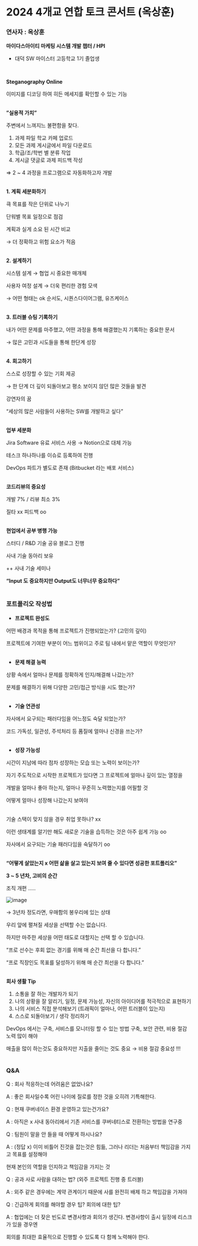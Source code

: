 # 2024 4개교 연합 토크 콘서트 (옥상훈)

### 연사자 : 옥상훈
**마이다스아이티 마케팅 시스템 개발 챕터 / HPI**

- 대덕 SW 마이스터 고등학교 1기 졸업생
</br>

**Steganography Online**

이미지를 디코딩 하여 히든 메세지를 확인할 수 있는 기능  
</br>

**”실용적 가치”**

주변에서 느껴지느 불편함을 찾다.

1. 과제 파일 학교 카페 업로드
2. 모든 과제 게시글에서 파일 다운로드
3. 학급/조/학번 별 분류 작업
4. 게시글 댓글로 과제 피드백 작성

⇒ 2 ~ 4 과정을 프로그램으로 자동화하고자 개발  
</br>

**1. 계획 세분화하기**

큭 목표를 작은 단위로 나누기

단워별 목표 일정으로 점검

계획과 실게 소요 된 시간 비교

→ 더 정확하고 위험 요소가 적음  
</br>

**2. 설계하기**

시스템 설계 → 협업 시 중요한 매개체

사용자 여정 설계 → 더욱 편리한 경험 모색

→ 어떤 형태는 ok 순서도, 시퀀스다이어그램, 유즈케이스  
</br>

**3. 트러블 슈팅 기록하기**

내가 어떤 문제를 마주했고, 어떤 과정을 통해 해결했는지 기록하는 중요한 문서

→ 많은 고민과 시도들을 통해 한단계 성장  
</br>

**4. 회고하기**

스스로 성장할 수 있는 기회 제공

→ 한 단계 더 깊이 되돌아보고 평소 보이지 않던 많은 것들을 발견

강연자의 꿈

“세상의 많은 사람들이 사용하는 SW를 개발하고 싶다”  
</br>

**업부 세분화**

Jira Software 유료 서비스 사용 → Notion으로 대체 가능

테스크 하나하나를 이슈로 등록하여 진행

DevOps 파트가 별도로 존재 (Bitbucket 라는 배포 서비스)  
</br>

**코드리뷰의 중요성**

개발 7% / 리뷰 최소 3%

질타 xx 피드백 oo  
</br>

**현업에서 공부 병행 가능**

스터디 / R&D 기술 공유 블로그 진행

사내 기술 동아리 보유

++ 사내 기술 세미나  

**“Input 도 중요하지만 Output도 너무너무 중요하다”**  
</br>

### 포트폴리오 작성법

- **프로젝트 완성도**

어떤 배경과 목적을 통해 프로젝트가 진행되었는가? (고민의 깊이)

프로젝트에 기여한 부분이 어느 범위이고 주로 팀 내에서 맡은 역할이 무엇인가?  
</br>

- **문제 해결 능력**

상황 속에서 얼마나 문제를 정확하게 인지/해결해 나갔는가?

문제를 해결하기 위해 다양한 고민/접근 방식을 시도 했는가?  
</br>

- **기술 연관성**

자사에서 요구되는 패러다임을 어느정도 숙달 되었는가?

코드 가독성, 일관성, 주석처리 등 품질에 얼마나 신경을 쓰는가?  
</br>

- **성장 가능성**

시간이 지남에 따라 점차 성장하는 모습 또는 노력이 보이는가?

자기 주도적으로 시작한 프로젝트가 있다면 그 프로젝트에 얼마나 깊이 있는 열정을 

개발을 얼마나 좋아 하는지, 얼마나 꾸준히 노력했는지를 어필할 것

어떻게 얼마나 성장해 나갔는지 보여야  
</br>

기술 스택이 맞지 않을 경우 취업 못하나? xx

이런 생태계를 알기만 해도 새로운 기술을 습득하는 것은 아주 쉽게 가능 oo

자사에서 요구되는 기술 패러다임을 숙달하기 oo  
</br>

**“어떻게 살았는지 x 어떤 삶을 살고 있는지 보여 줄 수 있다면 성공한 포트폴리오”**

**3 ~ 5 년차, 고비의 순간**

조직 개편 …..

![image](https://github.com/user-attachments/assets/354216ff-8f5a-4759-a422-76c2d3f64c95)

→ 3년차 정도라면, 우매함의 봉우리에 있는 상태
</br>

우리 앞에 펼쳐질 세상을 선택할 수는 없습니다.

하지만 마주한 세상을 어떤 태도로 대할지는 선택 할 수 있습니다.

“프로 선수는 후회 없는 경기를 위해 매 순간 최선을 다 합니다.”

“프로 직장인도 목표를 달성하기 위해 매 순간 최선을 다 합니다.”  
</br>

**회사 생활 Tip**

1. 소통을 잘 하는 개발자가 되기
2. 나의 상황을 잘 알리기, 일정, 문제 가능성, 자신의 아이디어를 적극적으로 표현하기
3. 나의 서비스 직접 분석해보기 (트래픽이 얼마나, 어떤 트러블이 있는지)
4. 스스로 되돌아보기 / 생각 정리하기

DevOps 에서는 구축, 서비스를 모니터링 할 수 있는 방법 구축, 보안 관련, 비용 절감 노력 많이 해야

매출을 많이 하는것도 중요하지만 지출을 줄이는 것도 중요 → 비용 절감 중요성 !!!  
</br>

### Q&A

Q : 회사 적응하는데 어려움은 없었나요?

A : 좋은 회사일수록 어린 나이에 질로를 정한 것을 오히려 기특해한다.
</br>

Q : 현재 쿠버네이스 환경 운영하고 있는건가요?

A : 아직은 x 사내 동아리에서 기존 서비스를 쿠버네티스로 전환하는 방법을 연구중
</br>

Q :  팀원이 말을 안 들을 때 어떻게 하시나요?

A : (정답 x) 이미 비틀어 진것을 잡는것은 힘듦, 그러나 리더는 처음부터 책임감을 가지고 목표를 설정해야

현재 본인의 역할을 인지하고 책임감을 가지는 것
</br>

Q : 공과 사로 사람을 대하는 법? (외주 프로젝트 진행 중 트러블)

A : 외주 같은 경우에는 계약 관계이기 때문에 사를 완전히 배제 하고 책임감을 가져야
</br>

Q : 긴급하게 회의를 해야할 경우 팁? 회의에 대한 팁?

A : 협업에는 더 잦은 빈도로 변경사항과 회의가 생긴다. 변경사항이 출시 일정에 리스크가 있을 경우엔 

회의를 최대한 효율적으로 진행할 수 있도록 다 함께 노력해야 한다.
